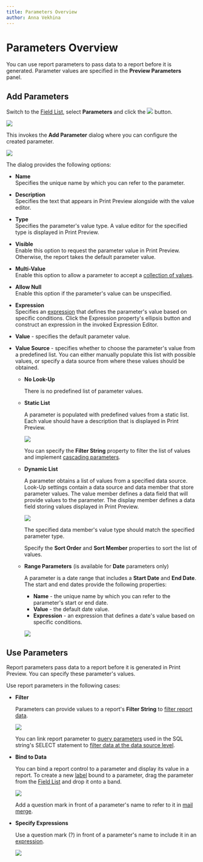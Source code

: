 ```yaml
---
title: Parameters Overview
author: Anna Vekhina
---
```

# Parameters Overview

You can use report parameters to pass data to a report before it is generated. Parameter values are specified in the **Preview Parameters** panel.

## Add Parameters

Switch to the [Field List](../../report-designer-tools/ui-panels/field-list.md), select **Parameters** and click the ![](../../../../images/eurd-web-parameters-button-plus.png) button.

![](../../../../images/eurd-web-parameters-add-parameter-via-field-list.png)

This invokes the **Add Parameter** dialog where you can configure the created parameter.

![](../../../../images/eurd-web-parameters-add-parameter-dialog.png)

The dialog provides the following options:

* **Name**  
	Specifies the unique name by which you can refer to the parameter.
* **Description**  
	Specifies the text that appears in Print Preview alongside with the value editor.
* **Type**  
	Specifies the parameter's value type. A value editor for the specified type is displayed in Print Preview.
* **Visible**  
	Enable this option to request the parameter value in Print Preview. Otherwise, the report takes the default parameter value.
* **Multi-Value**  
	Enable this option to allow a parameter to accept a [collection of values](multi-value-and-cascading-parameters.md).
* **Allow Null**  
	Enable this option if the parameter's value can be unspecified.
* **Expression**  
	Specifies an [expression](../../use-expressions.md) that defines the parameter's value based on specific conditions. Click the Expression property's ellipsis button and construct an expression in the invoked Expression Editor.
* **Value** - specifies the default parameter value.

* **Value Source** - specifies whether to choose the parameter's value from a predefined list. You can either manually populate this list with possible values, or specify a data source from where these values should be obtained.

    * **No Look-Up**

       There is no predefined list of parameter values.

    * **Static List**

		A parameter is populated with predefined values from a static list. Each value should have a description that is displayed in Print Preview.

		![](../../../../images/eurd-web-parameters-static-values.png)

        You can specify the **Filter String** property to filter the list of values and implement [cascading parameters](multi-value-and-cascading-parameters.md).

	* **Dynamic List**

		A parameter obtains a list of values from a specified data source. Look-Up settings contain a data source and data member that store parameter values. The value member defines a data field that will provide values to the parameter. The display member defines a data field storing values displayed in Print Preview.

		![](../../../../images/eurd-web-parameters-dynamic-values.png)

		The specified data member's value type should match the specified parameter type.

		Specify the **Sort Order** and **Sort Member** properties to sort the list of values.

	* **Range Parameters** (is available for **Date** parameters only)

		A parameter is a date range that includes a **Start Date** and **End Date**. The start and end dates provide the following properties:

		* **Name** - the unique name by which you can refer to the parameter's start or end date.
		* **Value** - the default date value.
		* **Expression** - an expression that defines a date's value based on specific conditions.

		![](../../../../images/eurd-web-parameters-range.png)

## Use Parameters

Report parameters pass data to a report before it is generated in Print Preview. You can specify these parameter's values.

Use report parameters in the following cases:

* **Filter**

	Parameters can provide values to a report's **Filter String** to [filter report data](../filter-data/filter-data-at-the-report-level.md).

	![](../../../../images/eurd-web-parameters-in-filter-string.png)

	You can link report parameter to [query parameters](query-parameters.md) used in the SQL string's SELECT statement to [filter data at the data source level](../filter-data/filter-data-at-the-data-source-level.md).

* **Bind to Data**

	You can bind a report control to a parameter and display its value in a report. To create a new [label](../../use-report-elements/use-basic-report-controls/label.md) bound to a parameter, drag the parameter from the [Field List](../../report-designer-tools/ui-panels/field-list.md) and drop it onto a band.
	
	![](../../../../images/eurd-web-parameters-for-data-binding.png)
	
	Add a question mark in front of a parameter's name to refer to it in [mail merge](../../bind-to-data/use-embedded-fields-mail-merge.md).

* **Specify Expressions**
    
    Use a question mark (?) in front of a parameter's name to include it in an [expression](../../use-expressions.md).

    ![](../../../../images/eurd-web-parameters-in-expression-editor.png)